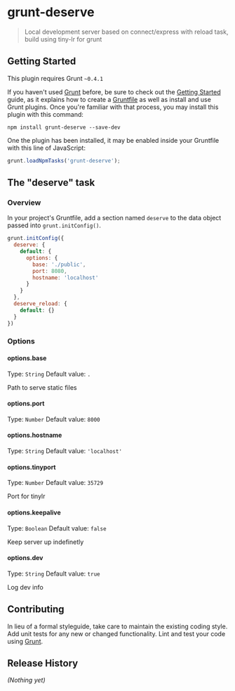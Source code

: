 # grunt-deserve

> Local development server based on connect/express with reload task, build using tiny-lr for grunt

## Getting Started
This plugin requires Grunt `~0.4.1`

If you haven't used [Grunt](http://gruntjs.com/) before, be sure to check out the [Getting Started](http://gruntjs.com/getting-started) guide, as it explains how to create a [Gruntfile](http://gruntjs.com/sample-gruntfile) as well as install and use Grunt plugins. Once you're familiar with that process, you may install this plugin with this command:

```shell
npm install grunt-deserve --save-dev
```

One the plugin has been installed, it may be enabled inside your Gruntfile with this line of JavaScript:

```js
grunt.loadNpmTasks('grunt-deserve');
```

## The "deserve" task

### Overview
In your project's Gruntfile, add a section named `deserve` to the data object passed into `grunt.initConfig()`.

```js
grunt.initConfig({
  deserve: {
    default: {
      options: {
        base: './public',
        port: 8080,
        hostname: 'localhost'
      }
    }
  },
  deserve_reload: {
    default: {}
  }
})
```

### Options

#### options.base
Type: `String`
Default value: `.`

Path to serve static files

#### options.port
Type: `Number`
Default value: `8000`

#### options.hostname
Type: `String`
Default value: `'localhost'`

#### options.tinyport
Type: `Number`
Default value: `35729`

Port for tinylr

#### options.keepalive
Type: `Boolean`
Default value: `false`

Keep server up indefinetly

#### options.dev
Type: `String`
Default value: `true`

Log dev info

## Contributing
In lieu of a formal styleguide, take care to maintain the existing coding style. Add unit tests for any new or changed functionality. Lint and test your code using [Grunt](http://gruntjs.com/).

## Release History
_(Nothing yet)_
